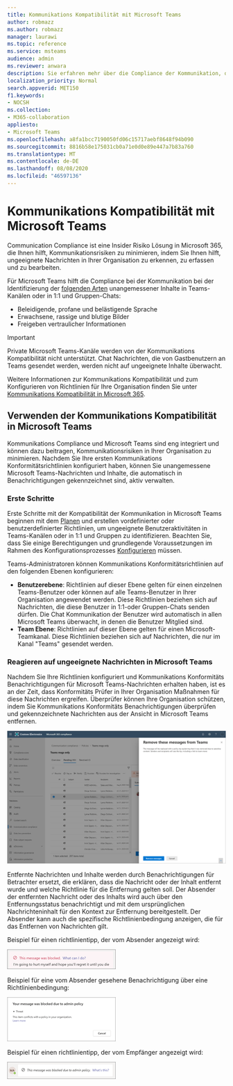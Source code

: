 ```yaml
---
title: Kommunikations Kompatibilität mit Microsoft Teams
author: robmazz
ms.author: robmazz
manager: laurawi
ms.topic: reference
ms.service: msteams
audience: admin
ms.reviewer: anwara
description: Sie erfahren mehr über die Compliance der Kommunikation, die Teil der Insider Risiko-Lösung sind, und zwar aus der Perspektive von Microsoft Teams (Dies ist Teil der M365 Communication Compliance-Funktion).
localization_priority: Normal
search.appverid: MET150
f1.keywords:
- NOCSH
ms.collection:
- M365-collaboration
appliesto:
- Microsoft Teams
ms.openlocfilehash: a8fa1bcc7190050fd06c15717aebf8648f94b090
ms.sourcegitcommit: 8816b58e175031cb0a71e0d0e89e447a7b83a760
ms.translationtype: MT
ms.contentlocale: de-DE
ms.lasthandoff: 08/08/2020
ms.locfileid: "46597136"
---
```

# <a name="communication-compliance-with-microsoft-teams"></a>Kommunikations Kompatibilität mit Microsoft Teams

Communication Compliance ist eine Insider Risiko Lösung in Microsoft 365, die Ihnen hilft, Kommunikationsrisiken zu minimieren, indem Sie Ihnen hilft, ungeeignete Nachrichten in Ihrer Organisation zu erkennen, zu erfassen und zu bearbeiten.

Für Microsoft Teams hilft die Compliance bei der Kommunikation bei der Identifizierung der [folgenden Arten](https://docs.microsoft.com/microsoft-365/compliance/communication-compliance-feature-reference) unangemessener Inhalte in Teams-Kanälen oder in 1:1 und Gruppen-Chats:

- Beleidigende, profane und belästigende Sprache
- Erwachsene, rassige und blutige Bilder
- Freigeben vertraulicher Informationen

>[!IMPORTANT]
>Private Microsoft Teams-Kanäle werden von der Kommunikations Kompatibilität nicht unterstützt. Chat Nachrichten, die von Gastbenutzern an Teams gesendet werden, werden nicht auf ungeeignete Inhalte überwacht.

Weitere Informationen zur Kommunikations Kompatibilität und zum Konfigurieren von Richtlinien für Ihre Organisation finden Sie unter [Kommunikations Kompatibilität in Microsoft 365](https://docs.microsoft.com/microsoft-365/compliance/communication-compliance).

## <a name="how-to-use-communication-compliance-in-microsoft-teams"></a>Verwenden der Kommunikations Kompatibilität in Microsoft Teams

Kommunikations Compliance und Microsoft Teams sind eng integriert und können dazu beitragen, Kommunikationsrisiken in Ihrer Organisation zu minimieren. Nachdem Sie Ihre ersten Kommunikations Konformitätsrichtlinien konfiguriert haben, können Sie unangemessene Microsoft Teams-Nachrichten und Inhalte, die automatisch in Benachrichtigungen gekennzeichnet sind, aktiv verwalten.

### <a name="getting-started"></a>Erste Schritte

Erste Schritte mit der Kompatibilität der Kommunikation in Microsoft Teams beginnen mit dem [Planen](https://docs.microsoft.com/microsoft-365/compliance/communication-compliance-plan) und erstellen vordefinierter oder benutzerdefinierter Richtlinien, um ungeeignete Benutzeraktivitäten in Teams-Kanälen oder in 1:1 und Gruppen zu identifizieren. Beachten Sie, dass Sie einige Berechtigungen und grundlegende Voraussetzungen im Rahmen des Konfigurationsprozesses [Konfigurieren](https://docs.microsoft.com/microsoft-365/compliance/communication-compliance-configure) müssen.

Teams-Administratoren können Kommunikations Konformitätsrichtlinien auf den folgenden Ebenen konfigurieren:

- **Benutzerebene**: Richtlinien auf dieser Ebene gelten für einen einzelnen Teams-Benutzer oder können auf alle Teams-Benutzer in Ihrer Organisation angewendet werden. Diese Richtlinien beziehen sich auf Nachrichten, die diese Benutzer in 1:1-oder Gruppen-Chats senden dürfen. Die Chat Kommunikation der Benutzer wird automatisch in allen Microsoft Teams überwacht, in denen die Benutzer Mitglied sind.
- **Team Ebene**: Richtlinien auf dieser Ebene gelten für einen Microsoft-Teamkanal. Diese Richtlinien beziehen sich auf Nachrichten, die nur im Kanal "Teams" gesendet werden.

### <a name="act-on-inappropriate-messages-in-microsoft-teams"></a>Reagieren auf ungeeignete Nachrichten in Microsoft Teams

Nachdem Sie Ihre Richtlinien konfiguriert und Kommunikations Konformitäts Benachrichtigungen für Microsoft Teams-Nachrichten erhalten haben, ist es an der Zeit, dass Konformitäts Prüfer in Ihrer Organisation Maßnahmen für diese Nachrichten ergreifen. Überprüfer können Ihre Organisation schützen, indem Sie Kommunikations Konformitäts Benachrichtigungen überprüfen und gekennzeichnete Nachrichten aus der Ansicht in Microsoft Teams entfernen.

![Entfernen einer Nachricht in Microsoft Teams](./media/communication-compliance-remove-teams-message.png)

Entfernte Nachrichten und Inhalte werden durch Benachrichtigungen für Betrachter ersetzt, die erklären, dass die Nachricht oder der Inhalt entfernt wurde und welche Richtlinie für die Entfernung gelten soll. Der Absender der entfernten Nachricht oder des Inhalts wird auch über den Entfernungsstatus benachrichtigt und mit dem ursprünglichen Nachrichteninhalt für den Kontext zur Entfernung bereitgestellt. Der Absender kann auch die spezifische Richtlinienbedingung anzeigen, die für das Entfernen von Nachrichten gilt.

Beispiel für einen richtlinientipp, der vom Absender angezeigt wird:

![Richtlinientipp für Absender](./media/communication-compliance-warning-1.png)

Beispiel für eine vom Absender gesehene Benachrichtigung über eine Richtlinienbedingung:

![Informationen zur Richtlinienbedingung für Absender](./media/communication-compliance-warning-2.png)

Beispiel für einen richtlinientipp, der vom Empfänger angezeigt wird:

![Richtlinientipp für Empfänger](./media/communication-compliance-warning-3.png)